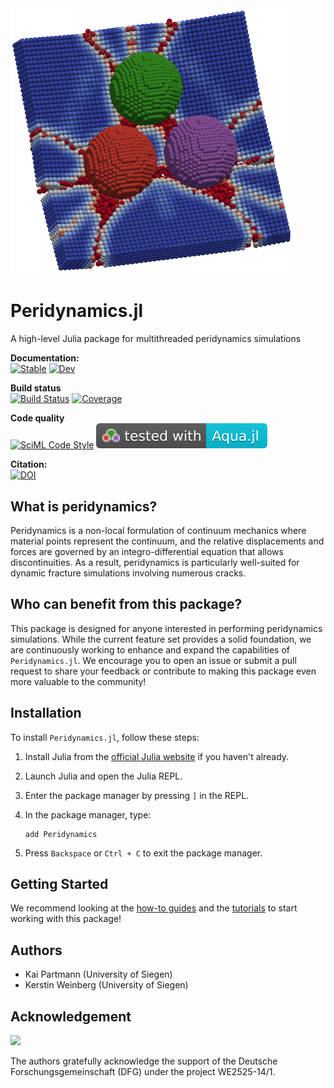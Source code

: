 <img src="docs/src/assets/logo.png" width="450" />

# Peridynamics.jl
A high-level Julia package for multithreaded peridynamics simulations

**Documentation:**\
[![Stable](https://img.shields.io/badge/docs-stable-blue.svg)](https://kaipartmann.github.io/Peridynamics.jl/stable/)
[![Dev](https://img.shields.io/badge/docs-dev-blue.svg)](https://kaipartmann.github.io/Peridynamics.jl/dev/)

**Build status**\
[![Build Status](https://github.com/kaipartmann/Peridynamics.jl/actions/workflows/CI.yml/badge.svg?branch=main)](https://github.com/kaipartmann/Peridynamics.jl/actions/workflows/CI.yml?query=branch%3Amain)
[![Coverage](https://codecov.io/gh/kaipartmann/Peridynamics.jl/branch/main/graph/badge.svg)](https://codecov.io/gh/kaipartmann/Peridynamics.jl)

**Code quality**\
[![SciML Code Style](https://img.shields.io/static/v1?label=code%20style&message=SciML&color=9558b2)](https://github.com/SciML/SciMLStyle)
[![Aqua QA](https://raw.githubusercontent.com/JuliaTesting/Aqua.jl/master/badge.svg)](https://github.com/JuliaTesting/Aqua.jl)

**Citation:**\
[![DOI](https://zenodo.org/badge/503281781.svg)](https://zenodo.org/badge/latestdoi/503281781)

## What is peridynamics?
Peridynamics is a non-local formulation of continuum mechanics where material points represent the continuum, and the relative displacements and forces are governed by an integro-differential equation that allows discontinuities. As a result, peridynamics is particularly well-suited for dynamic fracture simulations involving numerous cracks.

## Who can benefit from this package?
This package is designed for anyone interested in performing peridynamics simulations. While the current feature set provides a solid foundation, we are continuously working to enhance and expand the capabilities of `Peridynamics.jl`. We encourage you to open an issue or submit a pull request to share your feedback or contribute to making this package even more valuable to the community!

## Installation

To install `Peridynamics.jl`, follow these steps:

1. Install Julia from the [official Julia website](https://julialang.org/) if you haven't already.

2. Launch Julia and open the Julia REPL.

3. Enter the package manager by pressing `]` in the REPL.

4. In the package manager, type:
   ```
   add Peridynamics
   ```

5. Press `Backspace` or `Ctrl + C` to exit the package manager.

## Getting Started

We recommend looking at the [how-to guides](https://kaipartmann.github.io/Peridynamics.jl/stable/) and the [tutorials](https://kaipartmann.github.io/Peridynamics.jl/stable/) to start working with this package!

## Authors

- Kai Partmann (University of Siegen)
- Kerstin Weinberg (University of Siegen)

## Acknowledgement
<img src=https://github.com/kaipartmann/Peridynamics.jl/assets/68582683/0d14a65b-4e05-4408-8107-59ac9c1477d2 width=500>

The authors gratefully acknowledge the support of the Deutsche Forschungsgemeinschaft (DFG) under the project WE2525-14/1.
